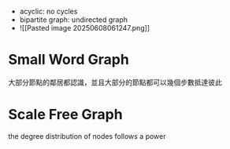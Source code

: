 - acyclic: no cycles
- bipartite graph: undirected graph
- ![[Pasted image 20250608061247.png]]

# Small Word Graph
大部分節點的鄰居都認識，並且大部分的節點都可以幾個步數抵達彼此
# Scale Free Graph
the degree distribution of nodes follows a power
